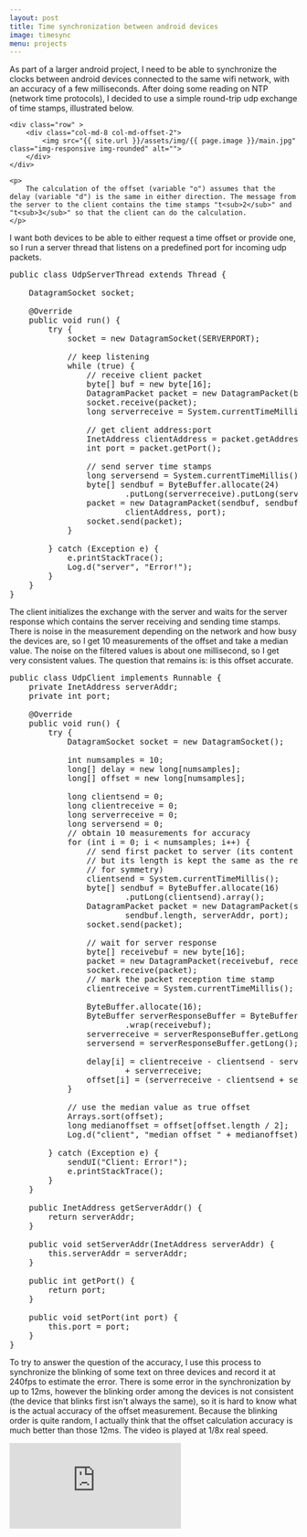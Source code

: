 ```yaml
---
layout: post
title: Time synchronization between android devices
image: timesync
menu: projects
---
```

<div class="well">
	<p>
		As part of a larger android project, I need to be able to synchronize the clocks between android devices connected to the same wifi network, with an accuracy of a few milliseconds. After doing some reading on NTP (network time protocols), I decided to use a simple round-trip udp exchange of time stamps, illustrated below.
	</p>

	<div class="row" >
		<div class="col-md-8 col-md-offset-2">
			<img src="{{ site.url }}/assets/img/{{ page.image }}/main.jpg" class="img-responsive img-rounded" alt="">
		</div>
	</div>

	<p>
		The calculation of the offset (variable "o") assumes that the delay (variable "d") is the same in either direction. The message from the server to the client contains the time stamps "t<sub>2</sub>" and "t<sub>3</sub>" so that the client can do the calculation.
	</p>

</div>

<p>
	I want both devices to be able to either request a time offset or provide one, so I run a server thread that listens on a predefined port for incoming udp packets.
</p>

<pre class="prettyprint">
public class UdpServerThread extends Thread {

	DatagramSocket socket;

	@Override
	public void run() {
		try {
			socket = new DatagramSocket(SERVERPORT);

			// keep listening
			while (true) {
				// receive client packet
				byte[] buf = new byte[16];
				DatagramPacket packet = new DatagramPacket(buf, buf.length);
				socket.receive(packet);
				long serverreceive = System.currentTimeMillis();

				// get client address:port
				InetAddress clientAddress = packet.getAddress();
				int port = packet.getPort();

				// send server time stamps
				long serversend = System.currentTimeMillis();
				byte[] sendbuf = ByteBuffer.allocate(24)
						.putLong(serverreceive).putLong(serversend).array();
				packet = new DatagramPacket(sendbuf, sendbuf.length,
						clientAddress, port);
				socket.send(packet);
			}

		} catch (Exception e) {
			e.printStackTrace();
			Log.d("server", "Error!");
		}
	}
}
</pre>

<p>
	The client initializes the exchange with the server and waits for the server response which contains the server receiving and sending time stamps. There is noise in the measurement depending on the network and how busy the devices are, so I get 10 measurements of the offset and take a median value. The noise on the filtered values is about one millisecond, so I get very consistent values. The question that remains is: is this offset accurate.
</p>

<pre class="prettyprint">
public class UdpClient implements Runnable {
	private InetAddress serverAddr;
	private int port;

	@Override
	public void run() {
		try {
			DatagramSocket socket = new DatagramSocket();

			int numsamples = 10;
			long[] delay = new long[numsamples];
			long[] offset = new long[numsamples];

			long clientsend = 0;
			long clientreceive = 0;
			long serverreceive = 0;
			long serversend = 0;
			// obtain 10 measurements for accuracy
			for (int i = 0; i < numsamples; i++) {
				// send first packet to server (its content is unimportant
				// but its length is kept the same as the received packet
				// for symmetry)
				clientsend = System.currentTimeMillis();
				byte[] sendbuf = ByteBuffer.allocate(16)
						.putLong(clientsend).array();
				DatagramPacket packet = new DatagramPacket(sendbuf,
						sendbuf.length, serverAddr, port);
				socket.send(packet);

				// wait for server response
				byte[] receivebuf = new byte[16];
				packet = new DatagramPacket(receivebuf, receivebuf.length);
				socket.receive(packet);
				// mark the packet reception time stamp
				clientreceive = System.currentTimeMillis();

				ByteBuffer.allocate(16);
				ByteBuffer serverResponseBuffer = ByteBuffer
						.wrap(receivebuf);
				serverreceive = serverResponseBuffer.getLong();
				serversend = serverResponseBuffer.getLong();

				delay[i] = clientreceive - clientsend - serversend
						+ serverreceive;
				offset[i] = (serverreceive - clientsend + serversend - clientreceive) / 2;
			}

			// use the median value as true offset
			Arrays.sort(offset);
			long medianoffset = offset[offset.length / 2];
			Log.d("client", "median offset " + medianoffset);

		} catch (Exception e) {
			sendUI("Client: Error!");
			e.printStackTrace();
		}
	}

	public InetAddress getServerAddr() {
		return serverAddr;
	}

	public void setServerAddr(InetAddress serverAddr) {
		this.serverAddr = serverAddr;
	}

	public int getPort() {
		return port;
	}

	public void setPort(int port) {
		this.port = port;
	}
}
</pre>

<p>
	To try to answer the question of the accuracy, I use this process to synchronize the blinking of some text on three devices and record it at 240fps to estimate the error. There is some error in the synchronization by up to 12ms, however the blinking order among the devices is not consistent (the device that blinks first isn't always the same), so it is hard to know what is the actual accuracy of the offset measurement. Because the blinking order is quite random, I actually think that the offset calculation accuracy is much better than those 12ms. The video is played at 1/8x real speed.
</p>

<div class="row" >
	<div class="col-md-8 col-md-offset-2">
		<div class="embed-responsive embed-responsive-16by9">
			<iframe class="embed-responsive-item" src="http://www.youtube.com/embed/wxKSshd_CE0?rel=0&amp;controls=1&amp;showinfo=1" frameborder="0" allowfullscreen></iframe>	
		</div>
	</div>
</div>